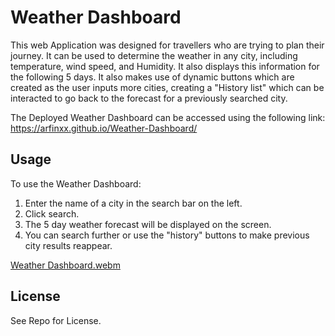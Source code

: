 # Weather Dashboard

This web Application was designed for travellers who are trying to plan their journey. It can be used to determine the weather in any city, including temperature, wind speed, and Humidity. It also displays this information for the following 5 days. It also makes use of dynamic buttons which are created as the user inputs more cities, creating a "History list" which can be interacted to go back to the forecast for a previously searched city.

The Deployed Weather Dashboard can be accessed using the following link: https://arfinxx.github.io/Weather-Dashboard/

## Usage

To use the Weather Dashboard:

1. Enter the name of a city in the search bar on the left.
2. Click search.
3. The 5 day weather forecast will be displayed on the screen.
4. You can search further or use the "history" buttons to make previous city results reappear.


[Weather Dashboard.webm](https://github.com/Arfinxx/Weather-Dashboard/assets/152035571/1e7fd33a-6555-4c32-9cc9-57db88d9381d)


## License

See Repo for License.
